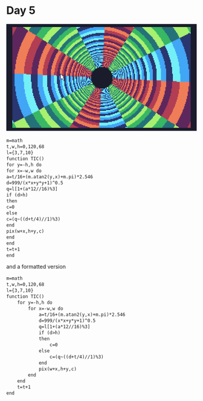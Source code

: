 # Day 5
![Looking straight down a red, green and blue striped tunnel rotating anti-clockwise](./day05.gif)
```
m=math
t,w,h=0,120,68
l={3,7,10}
function TIC()
for y=-h,h do 
for x=-w,w do 
a=t/16+(m.atan2(y,x)+m.pi)*2.546
d=999/(x*x+y*y+1)^0.5
q=l[1+(a*12//16)%3]
if (d>h)
then
c=0
else
c=(q~((d+t/4)//1)%3)
end
pix(w+x,h+y,c)
end
end
t=t+1
end
```

and a formatted version

```
m=math
t,w,h=0,120,68
l={3,7,10}
function TIC()
    for y=-h,h do 
        for x=-w,w do 
            a=t/16+(m.atan2(y,x)+m.pi)*2.546
            d=999/(x*x+y*y+1)^0.5
            q=l[1+(a*12//16)%3]
            if (d>h)
            then
                c=0
            else
                c=(q~((d+t/4)//1)%3)
            end
            pix(w+x,h+y,c)
        end
    end
    t=t+1
end
```